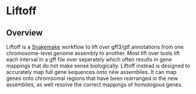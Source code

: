 # Liftoff
## Overview
Liftoff is a [Snakemake](https://snakemake.readthedocs.io/en/stable/) workflow to lift over gff3/gtf annotations from one chromosome-level genome assembly to another. Most lift over tools lift each interval in a gff file over seperately which often results in gene mappings that do not make sense biologically. Liftoff instead is designed to accurately map full gene sequences onto new assemblies. It can map genes onto chromsomal regions that have been rearranged in the new assemblies, as well resolve the correct mappings of homologous genes.  
